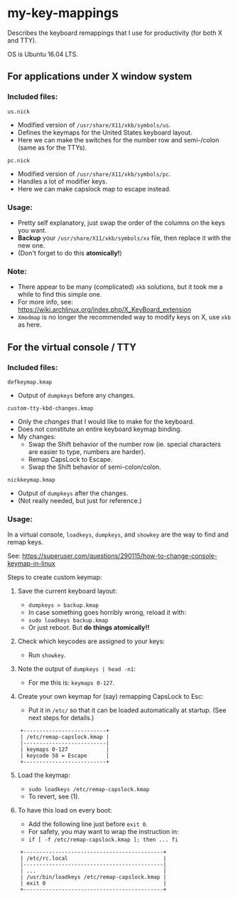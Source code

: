 # my-key-mappings
Describes the keyboard remappings that I use for productivity (for both X and TTY).

OS is Ubuntu 16.04 LTS.



## For applications under X window system

### Included files:

`us.nick`
- Modified version of `/usr/share/X11/xkb/symbols/us`.
- Defines the keymaps for the United States keyboard layout.
- Here we can make the switches for the number row and semi-/colon (same as for the TTYs).

`pc.nick`
- Modified version of `/usr/share/X11/xkb/symbols/pc`.
- Handles a lot of modifier keys.
- Here we can make capslock map to escape instead.

### Usage:
- Pretty self explanatory, just swap the order of the columns on the keys you want.
- **Backup** your `/usr/share/X11/xkb/symbols/xx` file, then replace it with the new one.
- (Don't forget to do this **atomically!**)

### Note:
- There appear to be many (complicated) `xkb` solutions, but it took me a while to find this simple one.
- For more info, see: https://wiki.archlinux.org/index.php/X_KeyBoard_extension
- `Xmodmap` is no longer the recommended way to modify keys on X, use `xkb` as here.


## For the virtual console / TTY

### Included files:

`defkeymap.kmap`
- Output of `dumpkeys` before any changes.

`custom-tty-kbd-changes.kmap`
- Only the *changes* that I would like to make for the keyboard.
- Does not constitute an entire keyboard keymap binding.
- My changes:
    - Swap the Shift behavior of the number row (ie. special characters are easier to type, numbers are harder).
    - Remap CapsLock to Escape.
    - Swap the Shift behavior of semi-colon/colon.

`nickkeymap.kmap`
- Output of `dumpkeys` after the changes.
- (Not really needed, but just for reference.)


### Usage:

In a virtual console, `loadkeys`, `dumpkeys`, and `showkey` are the way to find and remap keys.

See: https://superuser.com/questions/290115/how-to-change-console-keymap-in-linux


Steps to create custom keymap:

1. Save the current keyboard layout:
    - `dumpkeys > backup.kmap`
    - In case something goes horribly wrong, reload it with:
    - `sudo loadkeys backup.kmap`
    - Or just reboot. But **do things atomically!!**

2. Check which keycodes are assigned to your keys:
    - Run `showkey`.

3. Note the output of `dumpkeys | head -n1`:
    - For me this is: `keymaps 0-127`.

4. Create your own keymap for (say) remapping CapsLock to Esc:
    - Put it in `/etc/` so that it can be loaded automatically at startup. (See next steps for details.)
```
    +--------------------------+
    | /etc/remap-capslock.kmap |
    |--------------------------|
    | keymaps 0-127            |
    | keycode 58 = Escape      |
    +--------------------------+
```

5. Load the keymap:
    - `sudo loadkeys /etc/remap-capslock.kmap`
    - To revert, see (1).

6. To have this load on every boot:
    - Add the following line just before `exit 0`.
    - For safety, you may want to wrap the instruction in:
    - `if [ -f /etc/remap-capslock.kmap ]; then ... fi`
```
    +--------------------------------------------+
    | /etc/rc.local                              |
    |--------------------------------------------|
    | ...                                        |
    | /usr/bin/loadkeys /etc/remap-capslock.kmap |
    | exit 0                                     |
    +--------------------------------------------+
```


